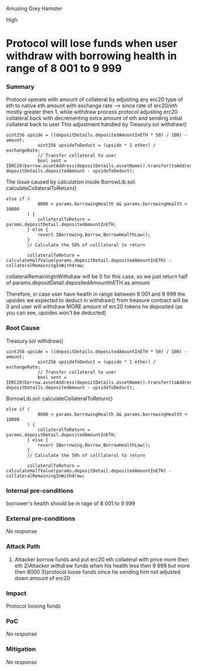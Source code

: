 Amusing Grey Hamster

High

# Protocol will lose funds when user withdraw with borrowing health in range of 8 001 to 9 999

### Summary

Protocol operate with amount of collateral by adjusting any erc20 type of eth to native eth amount with exchange rate --> since rate of erc20/eth mostly greater then 1, while withdraw process protocol adjusting erc20 collateral back with decrementing extra amount of eth and sending initial collateral back to user
This adjustment handled by Treasury.sol withdraw()
```solidity
uint256 upside = ((depositDetails.depositedAmountInETH * 50) / 100) - amount;
            uint256 upsideToDeduct = (upside * 1 ether) / exchangeRate; 
            // Transfer collateral to user
            bool sent = IERC20(borrow.assetAddress(depositDetails.assetName)).transfer(toAddress, depositDetails.depositedAmount - upsideToDeduct);
```
The issue caused by calculation inside BorrowLib.sol: calculateCollateralToReturn() 
```solidity
else if (
            8000 < params.borrowingHealth && params.borrowingHealth < 10000
        ) {
            collateralToReturn = params.depositDetail.depositedAmountInETH;
        } else {
            revert IBorrowing.Borrow_BorrowHealthLow();
        }
        // Calculate the 50% of colllateral to return

        collateralToReturn = calculateHalfValue(params.depositDetail.depositedAmountInETH) - collateralRemainingInWithdraw;
```
collateralRemainingInWithdraw will be 0 for this case, so we just return half of params.depositDetail.depositedAmountInETH as amount

Therefore, in case user have health in range between 8 001 and 9 999 the upsides we expected to deduct in withdraw() from treasure contract will be 0 and user will withdraw MORE amount of erc20 tokens he deposited (as you can see, upsides won't be deducted)

### Root Cause

Treasury.sol withdraw()
```solidity
uint256 upside = ((depositDetails.depositedAmountInETH * 50) / 100) - amount;
            uint256 upsideToDeduct = (upside * 1 ether) / exchangeRate; 
            // Transfer collateral to user
            bool sent = IERC20(borrow.assetAddress(depositDetails.assetName)).transfer(toAddress, depositDetails.depositedAmount - upsideToDeduct);
```
BorrowLib.sol: calculateCollateralToReturn() 
```solidity
else if (
            8000 < params.borrowingHealth && params.borrowingHealth < 10000
        ) {
            collateralToReturn = params.depositDetail.depositedAmountInETH;
        } else {
            revert IBorrowing.Borrow_BorrowHealthLow();
        }
        // Calculate the 50% of colllateral to return

        collateralToReturn = calculateHalfValue(params.depositDetail.depositedAmountInETH) - collateralRemainingInWithdraw;
```

### Internal pre-conditions

borrower's health should be in rage of 8 001 to 9 999

### External pre-conditions

_No response_

### Attack Path

 1) Attacker borrow funds and put erc20 eth collateral with price more then eth
2)Attacker withdraw funds when his health less then 9 999 but more then 8000
3)protocol loose funds since he sending him not adjusted down amount of erc20

### Impact

Protocol loosing funds

### PoC

_No response_

### Mitigation

_No response_